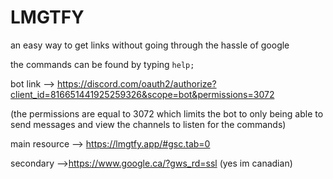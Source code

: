 # LMGTFY

an easy way to get links without going through the hassle of google

the commands can be found by typing `help;`

bot link --> https://discord.com/oauth2/authorize?client_id=816651441925259326&scope=bot&permissions=3072

(the permissions are equal to 3072 which limits the bot to only being able to send messages and view the channels to listen for the commands)


main resource --> https://lmgtfy.app/#gsc.tab=0

secondary -->https://www.google.ca/?gws_rd=ssl (yes im canadian)
